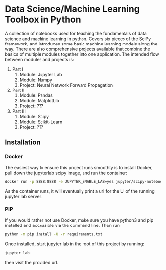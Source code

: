 # Data Science/Machine Learning Toolbox in Python
A collection of notebooks used for teaching the fundamentals of data science and machine learning in python. Covers six pieces of the SciPy framework, and introduces some basic machine learning models along the way. There are also comprehensive projects available that combine the basics of multiple modules together into one application. The intended flow between modules and projects is:

1. Part I
    1. Module: Jupyter Lab
    2. Module: Numpy
    3. Project: Neural Network Forward Propagation
2. Part II
    1. Module: Pandas
    2. Module: MatplotLib
    3. Project: ???
3. Part III
    1. Module: Scipy
    2. Module: Scikit-Learn
    3. Project: ???

## Installation
### Docker
The easiest way to ensure this project runs smoothly is to install Docker, pull down the jupyterlab scipy image, and run the container:
```bash
docker run -p 8888:8888 -e JUPYTER_ENABLE_LAB=yes jupyter/scipy-notebook
```
As the container runs, it will eventually print a url for the UI of the running jupyter lab server.

### PIP
If you would rather not use Docker, make sure you have python3 and pip installed and accessible via the command line. Then run 

```bash
python -m pip install -U -r requirements.txt
```

Once installed, start jupyter lab in the root of this project by running:
```bash
jupyter lab
```
then visit the provided url.